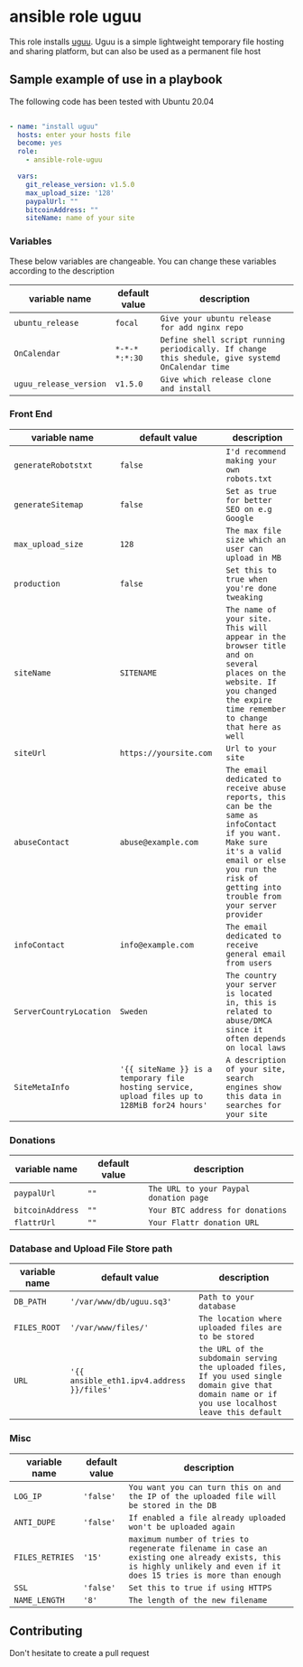  ansible role uguu
===================

This role installs [uguu](https://github.com/nokonoko/Uguu). Uguu is a simple lightweight temporary file hosting and sharing platform, but can also be used as a permanent file host

## Sample example of use in a playbook

The following code has been tested with Ubuntu 20.04

```yaml
 
- name: "install uguu"
  hosts: enter your hosts file
  become: yes
  role:
    - ansible-role-uguu

  vars:
    git_release_version: v1.5.0
    max_upload_size: '128'
    paypalUrl: ""
    bitcoinAddress: ""
    siteName: name of your site
```
### Variables

These below variables are changeable. You can change these variables according to the description

| variable name | default value | description |
| ------------- | ------------- | ----------- |
| `ubuntu_release` | `focal` | `Give your ubuntu release for add nginx repo` |
| `OnCalendar` | `*-*-* *:*:30` | `Define shell script running periodically. If change this shedule, give systemd OnCalendar time` |
| `uguu_release_version` | `v1.5.0` | `Give which release clone and install` |

### Front End
| variable name | default value | description |
| ------------- | ------------- | ----------- |
| `generateRobotstxt` | `false` | `I'd recommend making your own robots.txt` |
| `generateSitemap` | `false`| `Set as true for better SEO on e.g Google` |
| `max_upload_size` | `128` | `The max file size which an user can upload in MB` |
| `production` | `false` | `Set this to true when you're done tweaking` |
| `siteName` | `SITENAME` | `The name of your site. This will appear in the browser title and on several places on the website. If you changed the expire time remember to change that here as well` |
| `siteUrl` | `https://yoursite.com` | `Url to your site` |
| `abuseContact` | `abuse@example.com` | `The email dedicated to receive abuse reports, this can be the same as infoContact if you want. Make sure it's a valid email or else you run the risk of getting into trouble from your server provider` |
| `infoContact` | `info@example.com` | `The email dedicated to receive general email from users` |
| `ServerCountryLocation` | `Sweden` | `The country your server is located in, this is related to abuse/DMCA since it often depends on local laws` |
| `SiteMetaInfo` | `'{{ siteName }} is a temporary file hosting service, upload files up to 128MiB for24 hours'` | `A description of your site, search engines show this data in searches for your site` |

### Donations
| variable name | default value | description |
| ------------- | ------------- | ----------- |
| `paypalUrl` | `""` | `The URL to your Paypal donation page` |
| `bitcoinAddress` | `""` | `Your BTC address for donations` |
| `flattrUrl` | `""` | `Your Flattr donation URL` |

### Database and Upload File Store path
| variable name | default value | description |
| ------------- | ------------- | ----------- |
| `DB_PATH` | `'/var/www/db/uguu.sq3'` | `Path to your database` |
| `FILES_ROOT` | `'/var/www/files/'` | `The location where uploaded files are to be stored` |
| `URL` | `'{{ ansible_eth1.ipv4.address }}/files'` | `the URL of the subdomain serving the uploaded files, If you used single domain give that domain name or if you use localhost leave this default` |

### Misc
| variable name | default value | description |
| ------------- | ------------- | ----------- |
| `LOG_IP` | `'false'` | `You want you can turn this on and the IP of the uploaded file will be stored in the DB` | 
| `ANTI_DUPE` | `'false'` | `If enabled a file already uploaded won't be uploaded again` |
| `FILES_RETRIES` | `'15'` | `maximum number of tries to regenerate filename in case an existing one already exists, this is highly unlikely and even if it does 15 tries is more than enough` |
| `SSL` | `'false'` | `Set this to true if using HTTPS` |
| `NAME_LENGTH` | `'8'` | `The length of the new filename` |

## Contributing
Don't hesitate to create a pull request
